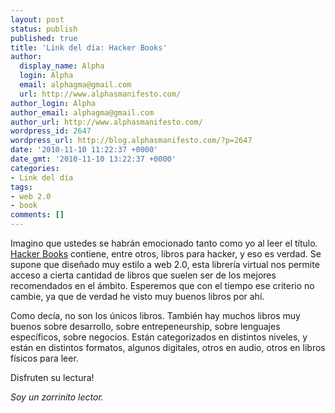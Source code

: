```yaml
---
layout: post
status: publish
published: true
title: 'Link del día: Hacker Books'
author:
  display_name: Alpha
  login: Alpha
  email: alphagma@gmail.com
  url: http://www.alphasmanifesto.com/
author_login: Alpha
author_email: alphagma@gmail.com
author_url: http://www.alphasmanifesto.com/
wordpress_id: 2647
wordpress_url: http://blog.alphasmanifesto.com/?p=2647
date: '2010-11-10 11:22:37 +0000'
date_gmt: '2010-11-10 13:22:37 +0000'
categories:
- Link del día
tags:
- web 2.0
- book
comments: []
---
```


Imagino que ustedes se habrán emocionado tanto como yo al leer el título. [Hacker Books](http://www.hn-books.com/) contiene, entre otros, libros para hacker, y eso es verdad. Se supone que diseñado muy estilo a web 2.0, esta librería virtual nos permite acceso a cierta cantidad de libros que suelen ser de los mejores recomendados en el ámbito. Esperemos que con el tiempo ese criterio no cambie, ya que de verdad he visto muy buenos libros por ahí.

Como decía, no son los únicos libros. También hay muchos libros muy buenos sobre desarrollo, sobre entrepeneurship, sobre lenguajes específicos, sobre negocios. Están categorizados en distintos niveles, y están en distintos formatos, algunos digitales, otros en audio, otros en libros físicos para leer.

Disfruten su lectura!

_Soy un zorrinito lector._
